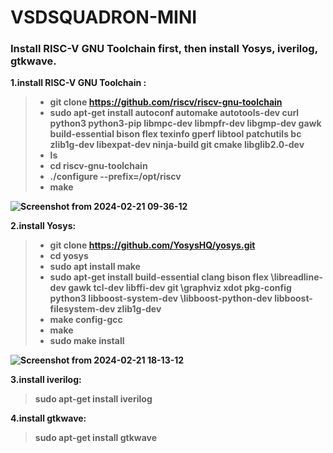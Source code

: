 # VSDSQUADRON-MINI
###  Install RISC-V GNU Toolchain first, then install Yosys, iverilog, gtkwave.

<b></p>1.install RISC-V GNU Toolchain :</p>

>- git clone https://github.com/riscv/riscv-gnu-toolchain</br>
  >- sudo apt-get install autoconf automake autotools-dev curl python3 python3-pip libmpc-dev libmpfr-dev libgmp-dev gawk build-essential bison flex texinfo gperf libtool
patchutils bc zlib1g-dev libexpat-dev ninja-build git cmake libglib2.0-dev</br>
>- ls
>- cd riscv-gnu-toolchain
  >- ./configure --prefix=/opt/riscv</br>
  >- make</br>
  
![Screenshot from 2024-02-21 09-36-12](https://github.com/Animeshhhh15/VSDSQUADRON-MINI-/assets/160756499/0d0f67a6-b352-4346-a1bc-67fa5a82d045)


<b></p>2.install Yosys:</p> 

>- git clone https://github.com/YosysHQ/yosys.git</br>
>- cd yosys</br>
>- sudo apt install make </br>
>- sudo apt-get install build-essential clang bison flex \libreadline-dev gawk tcl-dev libffi-dev git \graphviz xdot pkg-config python3 libboost-system-dev \libboost-python-dev libboost-filesystem-dev zlib1g-dev</br>
>- make config-gcc</br>
>- make</br>
>- sudo make install</br>

![Screenshot from 2024-02-21 18-13-12](https://github.com/Animeshhhh15/VSDSQUADRON-MINI-/assets/160756499/58674514-27c9-4a25-8b59-10e38f3e8f99)


<b></p>3.install iverilog: </p>
>sudo apt-get install iverilog</br>



<b></p>4.install gtkwave: </p>
>sudo apt-get install gtkwave</br>
